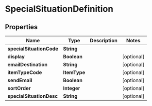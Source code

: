 

# SpecialSituationDefinition


## Properties

| Name | Type | Description | Notes |
|------------ | ------------- | ------------- | -------------|
|**specialSituationCode** | **String** |  |  |
|**display** | **Boolean** |  |  [optional] |
|**emailDestination** | **String** |  |  [optional] |
|**itemTypeCode** | **ItemType** |  |  [optional] |
|**sendEmail** | **Boolean** |  |  [optional] |
|**sortOrder** | **Integer** |  |  [optional] |
|**specialSituationDesc** | **String** |  |  [optional] |



